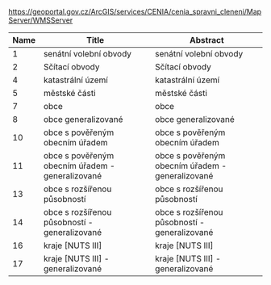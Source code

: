 https://geoportal.gov.cz/ArcGIS/services/CENIA/cenia_spravni_cleneni/MapServer/WMSServer

|Name|Title|Abstract|
|--|--|--|
|1|senátní volební obvody|senátní volební obvody|
|2|Sčítací obvody|Sčítací obvody|
|4|katastrální území|katastrální území|
|5|městské části|městské části|
|7|obce|obce|
|8|obce generalizované|obce generalizované|
|10|obce s pověřeným obecním úřadem|obce s pověřeným obecním úřadem|
|11|obce s pověřeným obecním úřadem - generalizované|obce s pověřeným obecním úřadem - generalizované|
|13|obce s rozšířenou působností|obce s rozšířenou působností|
|14|obce s rozšířenou působností - generalizované|obce s rozšířenou působností - generalizované|
|16|kraje [NUTS III]|kraje [NUTS III]|
|17|kraje [NUTS III] - generalizované|kraje [NUTS III] - generalizované|
